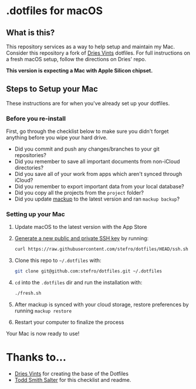 # .dotfiles for macOS

## What is this?

This repository services as a way to help setup and maintain my Mac. Consider this repository a fork of [Dries Vints](https://github.com/driesvints/dotfiles) dotfiles. For full instructions on a fresh macOS setup, follow the directions on Dries' repo.

**This version is expecting a Mac with Apple Silicon chipset.**

## Steps to Setup your Mac

These instructions are for when you've already set up your dotfiles.

### Before you re-install

First, go through the checklist below to make sure you didn't forget anything before you wipe your hard drive.

- Did you commit and push any changes/branches to your git repositories?
- Did you remember to save all important documents from non-iCloud directories?
- Did you save all of your work from apps which aren't synced through iCloud?
- Did you remember to export important data from your local database?
- Did you copy all the projects from the `project` folder?
- Did you update [mackup](https://github.com/lra/mackup) to the latest version and ran `mackup backup`?

### Setting up your Mac

1. Update macOS to the latest version with the App Store
2. [Generate a new public and private SSH key](https://docs.github.com/en/github/authenticating-to-github/generating-a-new-ssh-key-and-adding-it-to-the-ssh-agent) by running:

   ```zsh
   curl https://raw.githubusercontent.com/stefro/dotfiles/HEAD/ssh.sh | sh -s "<your-email-address>"
   ```

3. Clone this repo to `~/.dotfiles` with:

   ```zsh
   git clone git@github.com:stefro/dotfiles.git ~/.dotfiles
   ```

4. `cd` into the `.dotfiles` dir and run the installation with:

   ```zsh
   ./fresh.sh
   ```

5. After mackup is synced with your cloud storage, restore preferences by running `mackup restore`
6. Restart your computer to finalize the process

Your Mac is now ready to use!

# Thanks to...
- [Dries Vints](https://github.com/driesvints/dotfiles) for creating the base of the Dotfiles
- [Todd Smith Salter](https://github.com/ToddSmithSalter/dotfiles) for this checklist and readme.
